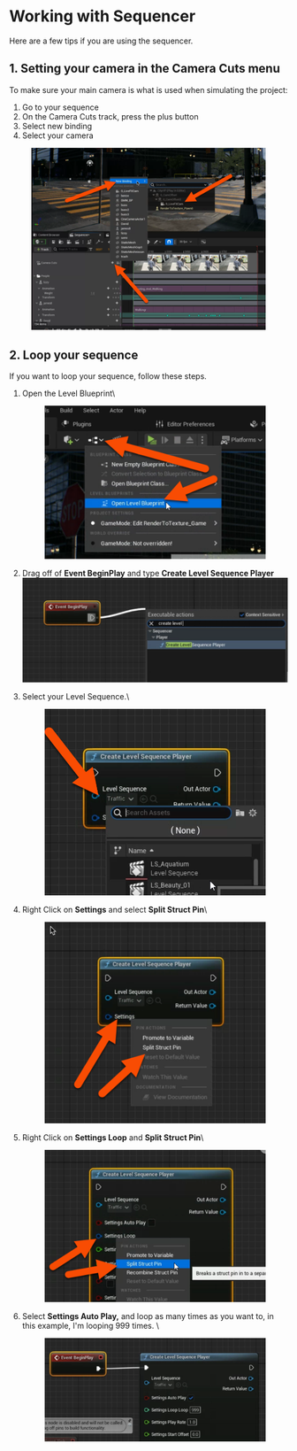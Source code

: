 # Working with Sequencer

Here are a few tips if you are using the sequencer.

## 1. Setting your camera in the Camera Cuts menu

To make sure your main camera is what is used when simulating the project:

1. Go to your sequence
2. On the Camera Cuts track, press the plus button
3. Select new binding
4. Select your camera

<figure><img src="../.gitbook/assets/image (182).png" alt=""><figcaption></figcaption></figure>

## 2. Loop your sequence

If you want to loop your sequence, follow these steps.

1.  Open the Level Blueprint\


    <figure><img src="../.gitbook/assets/image (183).png" alt=""><figcaption></figcaption></figure>
2.  Drag off of **Event BeginPlay** and type **Create Level Sequence Player**\
    ![](<../.gitbook/assets/image (189).png>)


3.  Select your Level Sequence.\


    <figure><img src="../.gitbook/assets/image (185).png" alt=""><figcaption></figcaption></figure>


4.  Right Click on **Settings** and select **Split Struct Pin**\


    <figure><img src="../.gitbook/assets/image (186).png" alt=""><figcaption></figcaption></figure>


5.  Right Click on **Settings Loop** and **Split Struct Pin**\


    <figure><img src="../.gitbook/assets/image (187).png" alt=""><figcaption></figcaption></figure>


6.  Select **Settings Auto Play,** and loop as many times as you want to, in this example, I'm looping 999 times. \


    <figure><img src="../.gitbook/assets/image (190).png" alt=""><figcaption></figcaption></figure>
